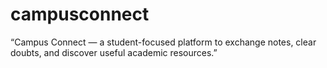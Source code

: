 # campusconnect
“Campus Connect — a student-focused platform to exchange notes, clear doubts, and discover useful academic resources.”
